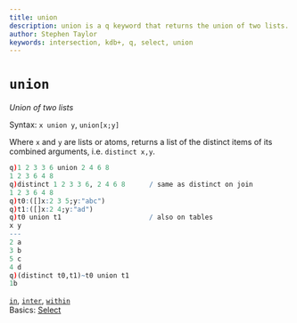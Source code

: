 ```yaml
---
title: union
description: union is a q keyword that returns the union of two lists.
author: Stephen Taylor
keywords: intersection, kdb+, q, select, union
---
```

# `union`





_Union of two lists_

Syntax: `x union y`, `union[x;y]`

Where `x` and `y` are lists or atoms, returns a list of the distinct items of its combined arguments, i.e. `distinct x,y`.

```q
q)1 2 3 3 6 union 2 4 6 8
1 2 3 6 4 8
q)distinct 1 2 3 3 6, 2 4 6 8      / same as distinct on join
1 2 3 6 4 8
q)t0:([]x:2 3 5;y:"abc")
q)t1:([]x:2 4;y:"ad")
q)t0 union t1                      / also on tables
x y
---
2 a
3 b
5 c
4 d
q)(distinct t0,t1)~t0 union t1
1b
```



<i class="far fa-hand-point-right"></i> 
[`in`](in.md), [`inter`](inter.md), [`within`](within.md)  
Basics: [Select](../basics/selection.md)


